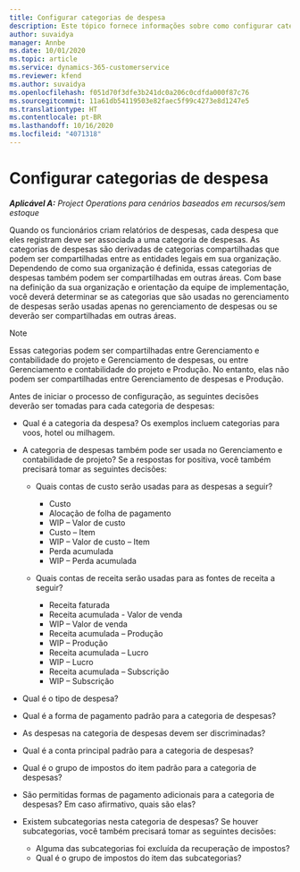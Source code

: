 ```yaml
---
title: Configurar categorias de despesa
description: Este tópico fornece informações sobre como configurar categorias de despesas e categorias compartilhadas para relatórios de despesas.
author: suvaidya
manager: Annbe
ms.date: 10/01/2020
ms.topic: article
ms.service: dynamics-365-customerservice
ms.reviewer: kfend
ms.author: suvaidya
ms.openlocfilehash: f051d70f3dfe3b241dc0a206c0cdfda000f87c76
ms.sourcegitcommit: 11a61db54119503e82faec5f99c4273e8d1247e5
ms.translationtype: HT
ms.contentlocale: pt-BR
ms.lasthandoff: 10/16/2020
ms.locfileid: "4071318"
---
```

# <a name="set-up-expense-categories"></a>Configurar categorias de despesa

_**Aplicável A:** Project Operations para cenários baseados em recursos/sem estoque_

Quando os funcionários criam relatórios de despesas, cada despesa que eles registram deve ser associada a uma categoria de despesas. As categorias de despesas são derivadas de categorias compartilhadas que podem ser compartilhadas entre as entidades legais em sua organização. Dependendo de como sua organização é definida, essas categorias de despesas também podem ser compartilhadas em outras áreas. Com base na definição da sua organização e orientação da equipe de implementação, você deverá determinar se as categorias que são usadas no gerenciamento de despesas serão usadas apenas no gerenciamento de despesas ou se deverão ser compartilhadas em outras áreas.

> [!NOTE]
> Essas categorias podem ser compartilhadas entre Gerenciamento e contabilidade do projeto e Gerenciamento de despesas, ou entre Gerenciamento e contabilidade do projeto e Produção. No entanto, elas não podem ser compartilhadas entre Gerenciamento de despesas e Produção.

Antes de iniciar o processo de configuração, as seguintes decisões deverão ser tomadas para cada categoria de despesas:

- Qual é a categoria da despesa? Os exemplos incluem categorias para voos, hotel ou milhagem.
- A categoria de despesas também pode ser usada no Gerenciamento e contabilidade de projeto? Se a respostas for positiva, você também precisará tomar as seguintes decisões:

    - Quais contas de custo serão usadas para as despesas a seguir?

        - Custo
        - Alocação de folha de pagamento
        - WIP – Valor de custo
        - Custo – Item
        - WIP – Valor de custo – Item
        - Perda acumulada
        - WIP – Perda acumulada

    - Quais contas de receita serão usadas para as fontes de receita a seguir?

        - Receita faturada
        - Receita acumulada - Valor de venda
        - WIP – Valor de venda
        - Receita acumulada – Produção
        - WIP – Produção
        - Receita acumulada – Lucro
        - WIP – Lucro
        - Receita acumulada – Subscrição
        - WIP – Subscrição

- Qual é o tipo de despesa?
- Qual é a forma de pagamento padrão para a categoria de despesas?
- As despesas na categoria de despesas devem ser discriminadas?
- Qual é a conta principal padrão para a categoria de despesas?
- Qual é o grupo de impostos do item padrão para a categoria de despesas?
- São permitidas formas de pagamento adicionais para a categoria de despesas? Em caso afirmativo, quais são elas?
- Existem subcategorias nesta categoria de despesas? Se houver subcategorias, você também precisará tomar as seguintes decisões:

    - Alguma das subcategorias foi excluída da recuperação de impostos?
    - Qual é o grupo de impostos do item das subcategorias?
